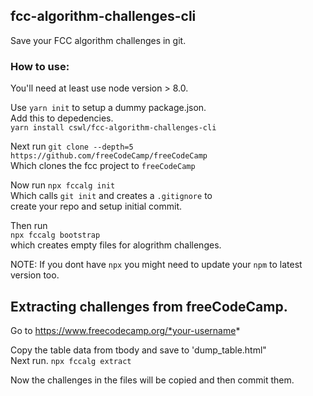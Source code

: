 ## fcc-algorithm-challenges-cli

Save your FCC algorithm challenges in git.

### How to use:
You'll need at least use node version > 8.0.

Use `yarn init` to setup a dummy package.json.  
Add this  to depedencies.  
`yarn install cswl/fcc-algorithm-challenges-cli`

Next run
`git clone --depth=5 https://github.com/freeCodeCamp/freeCodeCamp`  
Which clones the fcc project to `freeCodeCamp`

Now run
`npx fccalg init`  
Which calls `git init` and creates a `.gitignore` to  
create your repo and setup initial commit.

Then run  
`npx fccalg bootstrap`  
which creates empty files for alogrithm challenges.

NOTE: If you dont have `npx` you might need to update your `npm` to latest version too.

## Extracting challenges from freeCodeCamp.

Go to https://www.freecodecamp.org/*your-username* 

Copy the table data from tbody and save to 'dump_table.html"  
Next run.
`npx fccalg extract`

Now the challenges in the files will be copied and then commit them.




